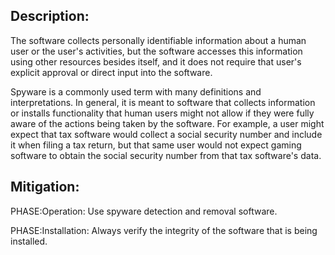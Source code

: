 ## Description:

The software collects personally identifiable information about a human user or the user's activities, but the software accesses this information using other resources besides itself, and it does not require that user's explicit approval or direct input into the software.

Spyware is a commonly used term with many definitions and interpretations. In general, it is meant to software that collects information or installs functionality that human users might not allow if they were fully aware of the actions being taken by the software. For example, a user might expect that tax software would collect a social security number and include it when filing a tax return, but that same user would not expect gaming software to obtain the social security number from that tax software's data.

## Mitigation:


PHASE:Operation:
Use spyware detection and removal software.

PHASE:Installation:
Always verify the integrity of the software that is being installed.

